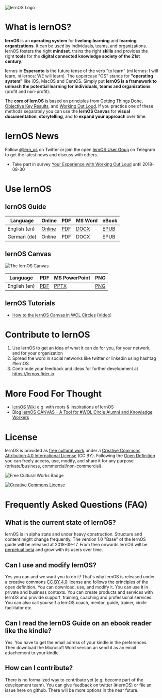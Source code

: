 ![lernOS Logo](https://github.com/simondueckert/lernos/raw/master/images/lernOS-Logo-400x110.png)
# What is lernOS?
**lernOS** is an **operating system** for **livelong learning** and **learning organizations**. It can be used by individuals, teams, and organizations. lernOS fosters the right **mindset**, trains the right **skills** and provides the right **tools** for the **digital connected knowledge society of the 21st century**.

lernos in **Esperanto** is the future tense of the verb "to learn" (mi lernos: I will learn, ni lernos: WE will learn). The uppercase "OS" stands for **"operating system"** like iOS, MacOS and CentOS. Simply put **lernOS is a framework to unleash the potential learning for individuals, teams and organizations** (profit and non-profit).

The **core of lernOS** is based on principles from [Getting Things Done](https://en.wikipedia.org/wiki/Getting_Things_Done), [Objective Key Results](https://www.oreilly.com/business/free/files/introduction-to-okrs.pdf), and [Working Out Loud](https://workingoutloud.com/en/circle-guides/). If you practice one of these methods separately you can use the **lernOS Canvas** for **visual documentation**, **storytelling**, and to **expand your approach** over time.

# lernOS News
Follow [@lern_os](https://twitter.com/lern_os) on Twitter or join the open [lernOS User Goup](https://t.me/lernos) on Telegram to get the latest news and discuss with others.

* Take part in survey [Your Experience with Working Out Loud](https://forms.office.com/Pages/ResponsePage.aspx?id=PGjhk_Rd_0aMWt5vYuGdXRSAz0xMR4xAqMImIIyMSRlUNTZRVzdRWVlBQUFNRU9SMldFWEZQNVIzUS4u) until 2018-08-30

# Use lernOS
## lernOS Guide
| Language | Online | PDF | MS Word | eBook |
|----------|--------|-----|---------|-------|
| English (en) | [Online](https://github.com/simondueckert/lernos/blob/master/lernOS%20Guide/en/lernOS-Guide-en.md) | [PDF](https://github.com/simondueckert/lernos/raw/master/lernOS%20Guide/en/lernOS-Guide-en.pdf) | [DOCX](https://github.com/simondueckert/lernos/raw/master/lernOS%20Guide/en/lernOS-Guide-en.docx) | [EPUB](https://github.com/simondueckert/lernos/raw/master/lernOS%20Guide/en/lernOS-Guide-en.epub) |
| German (de) | Online | PDF | DOCX | EPUB |

## lernOS Canvas
![The lernOS Canvas](https://raw.githubusercontent.com/simondueckert/lernos/master/lernOS%20Canvas/lernOS-Canvas.png)

| Language | PDF | MS PowerPoint | PNG |
|----------|-----|---------------|-----|
| English (en) | [PDF](https://github.com/simondueckert/lernos/raw/master/lernOS%20Canvas/lernOS-Canvas.pdf) | [PPTX](https://github.com/simondueckert/lernos/raw/master/lernOS%20Canvas/lernOS-Canvas.pptx) | [PNG](https://raw.githubusercontent.com/simondueckert/lernos/master/lernOS%20Canvas/lernOS-Canvas.png) |

## lernOS Tutorials

* [How to the lernOS Canvas in WOL Circles](https://github.com/simondueckert/lernos/wiki/How-to-use-the-lernOS-Canvas-in-WOL-Circles) ([Video](https://youtu.be/7a1Vq7ism5Y))

# Contribute to lernOS
1. Use lernOS to get an idea of what it can do for you, for your network, and for your organization
1. Spread the word in social networks like twitter or linkedin using hashtag #lernOS
1. Contribute your feedback and ideas for further development at https://lernos.fider.io

# More Food For Thought
* [lernOS Wiki](https://github.com/simondueckert/lernos/wiki) e.g. with roots & inspirations of lernOS
* Blog [lernOS CANVAS – A Tool for #WOL Circle Alumni and Knowledge Workers](https://cogneon.de/2018/05/24/wol-a-tool-for-wol-circle-alumni-and-knowledge-workers/)

# License
lernOS is provided as [free cultural work](https://creativecommons.org/share-your-work/public-domain/freeworks/) under a [Creative Commons Attribution 4.0 International License](https://creativecommons.org/licenses/by/4.0/) (CC BY). Following the [Open Definition](https://opendefinition.org/) you can freely access, use, modify, and share it for any purpose (private/business, commercial/non-commercial).

![Free Cultural Works Badge](https://upload.wikimedia.org/wikipedia/commons/thumb/b/b7/Approved-for-free-cultural-works.svg/240px-Approved-for-free-cultural-works.svg.png)

<a rel="license" href="http://creativecommons.org/licenses/by/4.0/" target="_blank"><img alt="Creative Commons License" style="border-width:0" src="https://i.creativecommons.org/l/by/4.0/88x31.png" /></a>

# Frequently Asked Questions (FAQ)
## What is the current state of lernOS?
lernOS is in alpha state and under heavy construction. Structure and content might change frequently. The version 1.0 "Base" of the lernOS guide will be released at 2018-09-17. From then onwards lernOS will be [perpetual beta](https://en.wikipedia.org/wiki/Perpetual_beta) and grow with its users over time.

## Can I use and modify lernOS?
Yes you can and we want you to do it! That's why lernOS is released under a creative commons [CC BY 4.0](https://creativecommons.org/licenses/by/4.0/) license and follows the principles of the open definition. You can download, use, and modify it. You can use it in private and business contexts. You can create products and services with lernOS and provide support, training, coaching and professional services. You can also call yourself a lernOS coach, mentor, guide, trainer, circle facilitator etc.

## Can I read the lernOS Guide on an ebook reader like the kindle?
Yes. You have to get the email adress of your kindle in the preferences. Then download the Microsoft Word version an send it as an email attachement to your kindle.

## How can I contribute?
There is no formalized way to contribute yet (e.g. become part of the development team). You can give feedback on twitter (#lernOS) or file an issue here on github. There will be more options in the near future.
